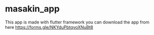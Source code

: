 # masakin_app
This app is made with flutter framework
you can download the app from here
https://forms.gle/NKYduPbtqvoXNuBt8
